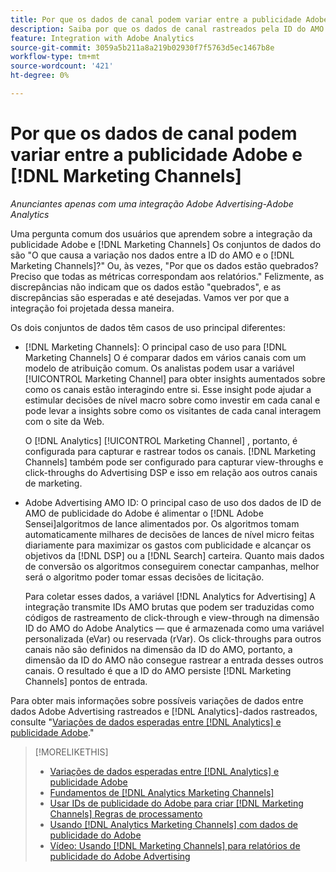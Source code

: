 ```yaml
---
title: Por que os dados de canal podem variar entre a publicidade Adobe e [!DNL Marketing Channels]
description: Saiba por que os dados de canal rastreados pela ID do AMO podem variar em relação aos dados de canal rastreados por [!DNL Analytics Marketing Channels].
feature: Integration with Adobe Analytics
source-git-commit: 3059a5b211a8a219b02930f7f5763d5ec1467b8e
workflow-type: tm+mt
source-wordcount: '421'
ht-degree: 0%

---
```


# Por que os dados de canal podem variar entre a publicidade Adobe e [!DNL Marketing Channels]

*Anunciantes apenas com uma integração Adobe Advertising-Adobe Analytics*

Uma pergunta comum dos usuários que aprendem sobre a integração da publicidade Adobe e [!DNL Marketing Channels] Os conjuntos de dados do são &quot;O que causa a variação nos dados entre a ID do AMO e o [!DNL Marketing Channels]?&quot; Ou, às vezes, &quot;Por que os dados estão quebrados? Preciso que todas as métricas correspondam aos relatórios.&quot; Felizmente, as discrepâncias não indicam que os dados estão &quot;quebrados&quot;, e as discrepâncias são esperadas e até desejadas. Vamos ver por que a integração foi projetada dessa maneira.

Os dois conjuntos de dados têm casos de uso principal diferentes:

* [!DNL Marketing Channels]: O principal caso de uso para [!DNL Marketing Channels] O é comparar dados em vários canais com um modelo de atribuição comum. Os analistas podem usar a variável [!UICONTROL Marketing Channel] para obter insights aumentados sobre como os canais estão interagindo entre si. Esse insight pode ajudar a estimular decisões de nível macro sobre como investir em cada canal e pode levar a insights sobre como os visitantes de cada canal interagem com o site da Web.

   O [!DNL Analytics] [!UICONTROL Marketing Channel] , portanto, é configurada para capturar e rastrear todos os canais. [!DNL Marketing Channels] também pode ser configurado para capturar view-throughs e click-throughs do Advertising DSP e isso em relação aos outros canais de marketing.

* Adobe Advertising AMO ID: O principal caso de uso dos dados de ID de AMO de publicidade do Adobe é alimentar o [!DNL Adobe Sensei]algoritmos de lance alimentados por. Os algoritmos tomam automaticamente milhares de decisões de lances de nível micro feitas diariamente para maximizar os gastos com publicidade e alcançar os objetivos da [!DNL DSP] ou a [!DNL Search] carteira. Quanto mais dados de conversão os algoritmos conseguirem conectar campanhas, melhor será o algoritmo poder tomar essas decisões de licitação.

   Para coletar esses dados, a variável [!DNL Analytics for Advertising] A integração transmite IDs AMO brutas que podem ser traduzidas como códigos de rastreamento de click-through e view-through na dimensão ID do AMO do Adobe Analytics — que é armazenada como uma variável personalizada (eVar) ou reservada (rVar). Os click-throughs para outros canais não são definidos na dimensão da ID do AMO, portanto, a dimensão da ID do AMO não consegue rastrear a entrada desses outros canais. O resultado é que a ID do AMO persiste [!DNL Marketing Channels] pontos de entrada.

Para obter mais informações sobre possíveis variações de dados entre dados Adobe Advertising rastreados e [!DNL Analytics]-dados rastreados, consulte &quot;[Variações de dados esperadas entre [!DNL Analytics] e publicidade Adobe](../data-variances.md).&quot;

>[!MORELIKETHIS]
>
>* [Variações de dados esperadas entre [!DNL Analytics] e publicidade Adobe](/help/integrations/analytics/data-variances.md)
>* [Fundamentos de [!DNL Analytics Marketing Channels]](mc-overview.md)
>* [Usar IDs de publicidade do Adobe para criar [!DNL Marketing Channels] Regras de processamento](mc-ids.md)
>* [Usando [!DNL Analytics Marketing Channels] com dados de publicidade do Adobe](mc-ac-data.md)
>* [Vídeo: Usando [!DNL Marketing Channels] para relatórios de publicidade do Adobe Advertising](https://experienceleague.adobe.com/docs/advertising-cloud-learn/tutorials/analytics/analytics-reporting-a4adc.html)

